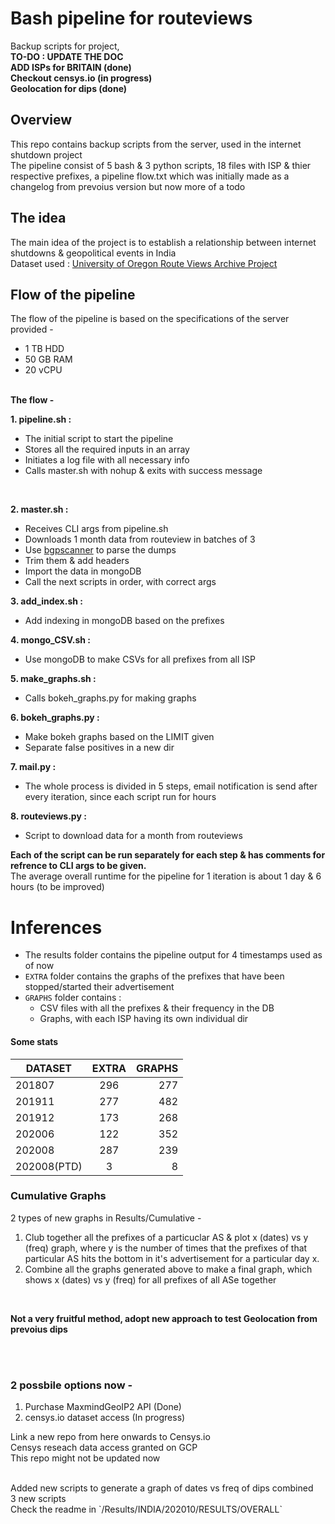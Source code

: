 # Bash pipeline for routeviews
Backup scripts for project,<br>
**TO-DO : UPDATE THE DOC<br>
ADD ISPs for BRITAIN (done)<br>
Checkout censys.io (in progress)<br>
Geolocation for dips (done)**


## Overview
This repo contains backup scripts from the server, used in the internet shutdown project<br>
The pipeline consist of 5 bash & 3 python scripts, 18 files with ISP & thier respective prefixes, a pipeline flow.txt which was initially made as a changelog from prevoius version but now more of a todo<br>

## The idea
The main idea of the project is to establish a relationship between internet shutdowns & geopolitical events in India<br>
Dataset used : [University of Oregon Route Views Archive Project](http://archive.routeviews.org/)

## Flow of the pipeline
The flow of the pipeline is based on the specifications of the server provided -<br>
* 1 TB HDD
* 50 GB RAM
* 20 vCPU
<br>
<b>The flow -</b> <br>

<b>1. pipeline.sh :</b>

* The initial script to start the pipeline
* Stores all the required inputs in an array
* Initiates a log file with all necessary info
* Calls master.sh with nohup & exits with success message
<br>

<b>2. master.sh :</b>

* Receives CLI args from pipeline.sh
* Downloads 1 month data from routeview in batches of 3
* Use [bgpscanner](https://labs.ripe.net/Members/lorenzo_cogotti/new-mrt-bgp-reader-six-times-faster-than-its-predecessors) to parse the dumps
* Trim them & add headers
* Import the data in mongoDB
* Call the next scripts in order, with correct args

<b>3. add_index.sh :</b>

* Add indexing in mongoDB based on the prefixes

<b>4. mongo_CSV.sh :</b>

* Use mongoDB to make CSVs for all prefixes from all ISP

<b>5. make_graphs.sh :</b>

* Calls bokeh_graphs.py for making graphs

<b>6. bokeh_graphs.py :</b>

* Make bokeh graphs based on the LIMIT given
* Separate false positives in a new dir

<b>7. mail.py :</b>

* The whole process is divided in 5 steps, email notification is send after every iteration, since each script run for hours

<b>8. routeviews.py :</b>

* Script to download data for a month from routeviews


<b>Each of the script can be run separately for each step & has comments for refrence to CLI args to be given.</b><br>
The average overall runtime for the pipeline for 1 iteration is about 1 day & 6 hours (to be improved)

# Inferences
* The results folder contains the pipeline output for 4 timestamps used as of now
* `EXTRA` folder contains the graphs of the prefixes that have been stopped/started their advertisement
* `GRAPHS` folder contains :
   * CSV files with all the prefixes & their frequency in the DB
   * Graphs, with each ISP having its own individual dir


#### Some stats

| DATASET       | EXTRA        | GRAPHS  |
| ------------- |:------------:| -------:|
| 201807        | 296          | 277     |
| 201911        | 277          | 482     |
| 201912        | 173          | 268     |
| 202006        | 122          | 352     |
| 202008        | 287          | 239     |
| 202008(PTD)   | 3            | 8       |

### Cumulative Graphs
2 types of new graphs in Results/Cumulative -
1. Club together all the prefixes of a particuclar AS & plot x (dates) vs y (freq) graph, where y is the number of times that the prefixes of that particular AS hits the bottom in it's advertisement for a particular day x.
2. Combine all the graphs generated above to make a final graph, which shows x (dates) vs y (freq) for all prefixes of all ASe together <br>

<br>

**Not a very fruitful method, adopt new approach to test Geolocation from prevoius dips**

<br> <br>
### 2 possbile options now -
1. Purchase MaxmindGeoIP2 API (Done)
2. censys.io dataset access (In progress)

Link a new repo from here onwards to Censys.io <br>
Censys reseach data access granted on GCP <br>
This repo might not be updated now <br>

<br>
Added new scripts to generate a graph of dates vs freq of dips combined <br>
3 new scripts <br>
Check the readme in `/Results/INDIA/202010/RESULTS/OVERALL`







